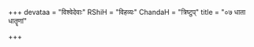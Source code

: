 +++
devataa = "विश्वेदेवाः"
RShiH = "विहव्यः"
ChandaH = "त्रिष्टुप्"
title = "०७ धाता धातॄणां"

+++
